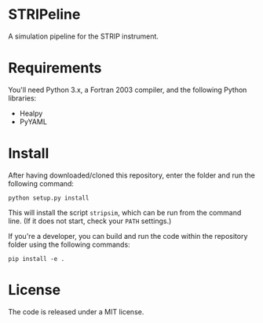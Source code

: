 # STRIPeline
A simulation pipeline for the STRIP instrument.

# Requirements

You'll need Python 3.x, a Fortran 2003 compiler, and the following Python
libraries:
- Healpy
- PyYAML

# Install

After having downloaded/cloned this repository, enter the folder and
run the following command:

    python setup.py install

This will install the script `stripsim`, which can be run from the
command line. (If it does not start, check your `PATH` settings.)

If you're a developer, you can build and run the code within the
repository folder using the following commands:

    pip install -e .

# License
The code is released under a MIT license.
